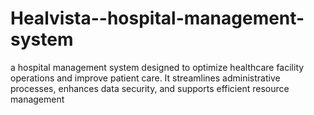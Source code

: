 
# Healvista--hospital-management-system
 a hospital management system designed to optimize healthcare facility operations and improve patient care. It streamlines administrative processes, enhances data security, and supports efficient resource management

